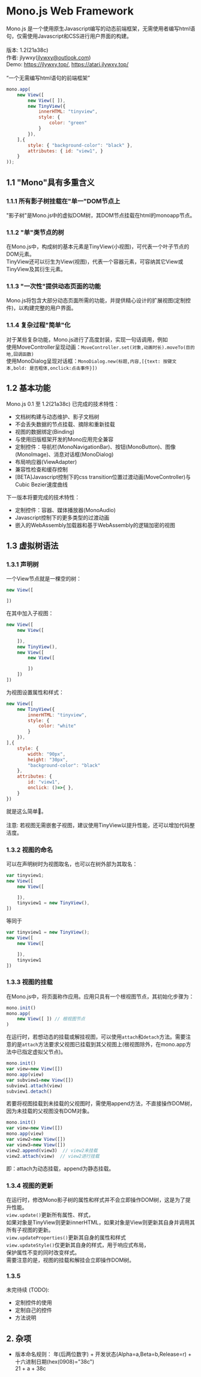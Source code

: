 # Mono.js Web Framework

Mono.js 是一个使用原生Javascript编写的动态前端框架，无需使用者编写html语句，仅需使用Javascript和CSS进行用户界面的构建。<br/>
<br/>
版本: 1.2(21a38c)<br/>
作者: jlywxy(jlywxy@outlook.com)<br/>
Demo: https://jlywxy.top/, https://atari.jlywxy.top/<br/>
<br/>
“一个无需编写html语句的前端框架”<br/>
```javascript
mono.app(
    new View([
        new View([ ]),
        new TinyView({
            innerHTML: "tinyview",
            style: {
                color: "green"
            }
        }),
    ],{
        style: { "background-color": "black" },
        attributes: { id: "view1", }
    }
));
```
## 1.1 "Mono"具有多重含义
### 1.1.1 所有影子树挂载在"单一"DOM节点上
"影子树"是Mono.js中的虚拟DOM树，其DOM节点挂载在html的monoapp节点。<br/>
### 1.1.2 "单"类节点的树
在Mono.js中，构成树的基本元素是TinyView(小视图)，可代表一个叶子节点的DOM元素。<br/>
TinyView还可以衍生为View(视图)，代表一个容器元素，可容纳其它View或TinyView及其衍生元素。<br/>
### 1.1.3 "一次性"提供动态页面的功能
Mono.js将包含大部分动态页面所需的功能，并提供精心设计的扩展视图(定制控件)，以构建完整的用户界面。<br/>
### 1.1.4 复杂过程"简单"化
对于某些复杂功能，Mono.js进行了高度封装，实现一句话调用，例如<br/>
使用MoveController呈现动画：`MoveController.set(对象,动画时长).moveTo(目的地,回调函数)`<br/>
使用MonoDialog呈现对话框：`MonoDialog.new(标题,内容,[{text: 按键文本,bold: 是否粗体,onclick:点击事件}])`<br/>
## 1.2 基本功能
Mono.js 0.1 至 1.2(21a38c) 已完成的技术特性：<br/>
* 文档树构建与动态维护、影子文档树<br/>
* 不会丢失数据的节点挂载、摘除和重新挂载<br/>
* 视图的数据绑定(Binding)<br/>
* 与使用旧版框架开发的Mono应用完全兼容<br/>
* 定制控件：导航栏(MonoNavigationBar)、按钮(MonoButton)、图像(MonoImage)、消息对话框(MonoDialog)<br/>
* 布局响应器(ViewAdapter)<br/>
* 兼容性检查和缓存控制<br/>
* [BETA]Javascript控制下的css transition位置过渡动画(MoveController)与Cubic Bezier速度曲线<br/>

下一版本将要完成的技术特性：<br/>
* 定制控件：容器、媒体播放器(MonoAudio)<br/>
* Javascript控制下的更多类型的过渡动画<br/>
* 嵌入的WebAssembly加载器和基于WebAssembly的逻辑加密的视图<br/>
## 1.3 虚拟树语法
### 1.3.1 声明树
一个View节点就是一棵空的树：
```javascript
new View([

])
```
在其中加入子视图：
```javascript
new View([
    new View([

    ]),
    new TinyView(),
    new View([
        new View([

        ])  
    ])
])
```
为视图设置属性和样式：
```javascript
new View([
    new TinyView({
        innerHTML: "tinyview",
        style: {
            color: "white"
        }
    }),
],{
    style: {
        width: "90px",
        height: "30px",
        "background-color": "black"
    },
    attributes: {
        id: "view1",
        onclick: ()=>{ },
    }
})
```
就是这么简单👀。<br/><br/>
注意: 若视图无需嵌套子视图，建议使用TinyView以提升性能，还可以增加代码整洁度。
### 1.3.2 视图的命名
可以在声明树时为视图取名，也可以在树外部为其取名：
```javascript
var tinyview1;
new View([
    new View([

    ]),
    tinyview1 = new TinyView(),
])
```
等同于
```javascript
var tinyview1 = new TinyView();
new View([
    new View([

    ]),
    tinyview1
])
```
### 1.3.3 视图的挂载
在Mono.js中，将页面称作应用。应用只具有一个根视图节点，其初始化步骤为：
```javascript
mono.init()
mono.app(
    new View([ ]) // 根视图节点
)
```
在运行时，若想动态的挂载或解挂视图，可以使用`attach`和`detach`方法。需要注意的是`attach`方法要求父视图已挂载到其父视图上(根视图除外，在mono.app方法中已指定虚拟父节点)。
```javascript
mono.init()
var view=new View([])
mono.app(view)
var subview1=new View([])
subview1.attach(view)
subview1.detach()
```
若要将视图挂载到未挂载的父视图时，需使用append方法，不直接操作DOM树，因为未挂载的父视图没有DOM对象。
```javascript
mono.init()
var view=new View([])
mono.app(view)
var view2=new View([])
var view3=new View([])
view2.append(view3)  // view2未挂载
view2.attach(view)  // view2进行挂载
```
即：attach为动态挂载，append为静态挂载。
### 1.3.4 视图的更新
在运行时，修改Mono影子树的属性和样式并不会立即操作DOM树，这是为了提升性能。<br/>
`view.update()`更新所有属性、样式，<br/>
如果对象是TinyView则更新innerHTML，如果对象是View则更新其自身并调用其所有子视图的更新。<br/>
`view.updateProperties()`更新其自身的属性和样式<br/>
`view.updateStyle()`仅更新其自身的样式，用于响应式布局，<br/>
保护属性不变的同时改变样式。<br/>
需要注意的是，视图的挂载和解挂会立即操作DOM树。
### 1.3.5
未完待续 (TODO):
* 定制控件的使用
* 定制自己的控件
* 方法说明
## 2. 杂项
* 版本命名规则：
年(后两位数字) + 开发状态(Alpha=a,Beta=b,Release=r) + 十六进制日期(hex(0908)="38c")<br/>
21 + a + 38c<br/>